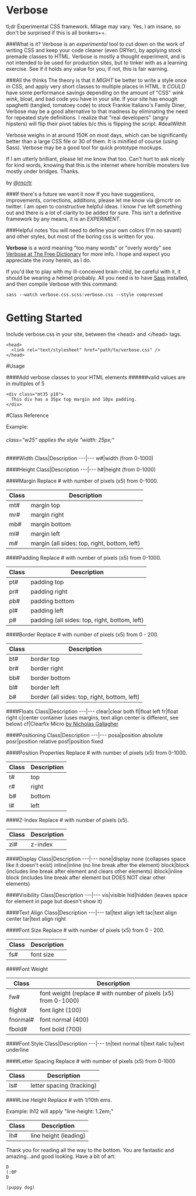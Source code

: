 Verbose
=======
tl;dr Experimental CSS framework. Milage may vary. Yes, I am insane, so don't be surprised if this is all bonkers++.

###What is it?
Verbose is an *experimental* tool to cut down on the work of writing CSS and keep your code cleaner (even DRYer), by applying stock premade classes to HTML. Verbose is mostly a thought experiment, and is not intended to be used for production sites, but to tinker with as a learning exercise. See if it holds any value for you, if not, this is fair warning. 

###All the thinks
The theory is that it *MIGHT* be better to write a style once in CSS, and apply very short classes to multiple places in HTML. It *COULD* have some performance savings depending on the amount of "CSS" *wink wink*, bloat, and bad code you have in your site. If your site has enough spaghetti (tangled, tomatoey code) to stock Frankie Italiano's Family Diner, Verbose may be a good alternative to that madness by eliminating the need for repeated style definitions. I realize that "real developers" (angry hipsters) will flip their pivot tables b/c this is flipping the script. #dealWithIt 

Verbose weighs in at around 150K on most days, which can be significantly better than a large CSS file or 30 of them. It is minified of course (using Sass). Verbose may be a good tool for quick prototype mockups.

If I am utterly brilliant, please let me know that too. Can't hurt to ask nicely for kind words, knowing that this is the internet where horrible monsters live mostly under bridges. Thanks.

by [@rncrtr](http://twitter.com/rncrtr)

###If there's a future we want it now
If you have suggestions, improvements, corrections, additions, please let me know via @rncrtr on twitter. I am open to constructive helpful ideas. I know I've left something out and there is a lot of clarity to be added for sure. This isn't a definitive framework by any means, it is an *EXPERIMENT*.


###Helpful notes
You will need to define your own colors (I'm no savant) and other styles, but most of the boring css is written for you.

**Verbose** is a word meaning "too many words" or "overly wordy" see [Verbose at The Free Dictionary](http://www.thefreedictionary.com/verbose) for more info. I hope and expect you appreciate the irony herein, as I do.

If you'd like to play with my ill-conceived brain-child, be careful with it, it should be wearing a helmet probably. All you need is to have [Sass](http://sass-lang.com/) installed, and then compile Verbose with this command:

    sass --watch verbose.css.scss:verbose.css --style compressed
    

# Getting Started
Include verbose.css in your site, between the &lt;head&gt; and &lt;/head&gt; tags.

    <head>
      <link rel="text/stylesheet" href="path/to/verbose.css" />
    </head>

#Usage

####Add verbose classes to your HTML elements 
######valid values are in multiples of 5
    
    <div class="mt35 p10">
      This div has a 35px top margin and 10px padding. 
    </div>

#Class Reference

Example:
###### class="w25" applies the style "width: 25px;" 

####Width
Class|Description
---|---
w#|width (from 0-1000)

####Height
Class|Description
---|---
h#|height (from 0-1000)

####Margin
Replace # with number of pixels (x5) from 0-1000. 

Class|Description
---|---
mt#|margin top
mr#|margin right
mb#|margin bottom
ml#|margin left
m#|margin (all sides: top, right, bottom, left)

####Padding
Replace # with number of pixels (x5) from 0-1000. 

Class|Description
---|---
pt#|padding top
pr#|padding right
pb#|padding bottom
pl#|padding left
p#|padding (all sides: top, right, bottom, left)

####Border
Replace # with number of pixels (x5) from 0 - 200. 

Class|Description
---|---
bt#|border top
br#|border right
bb#|border bottom
bl#|border left
b#|border (all sides: top, right, bottom, left)

####Floats
Class|Description
---|---
clear|clear both
fl|float left
fr|float right
c|center container (uses margins, text align center is different, see below)
cf|Clearfix Micro [by Nicholas Gallagher](http://nicolasgallagher.com/micro-clearfix-hack/)

####Positioning
Class|Description
---|---
posa|position absolute
posr|position relative
posf|position fixed

####Position Properties
Replace # with number of pixels (x5) from 0-1000.

Class|Description
---|---
t#|top
r#|right 
b#|bottom
l#|left

####Z-Index
Replace # with number of pixels (x5). 

Class|Description
---|---
zi#|z-index

####Display
Class|Description
---|---
none|display none (collapses space like it doesn't exist)
inline|inline (no line break after the element)
block|block (includes line break after element and clears other elements)
iblock|inline block (includes line break after element but DOES NOT clear other elements)

####Visibility
Class|Description
---|---
vis|visible
hid|hidden  (leaves space for element in page but doesn't show it)

####Text Align
Class|Description
---|---
tal|text align left
tac|text align center
tar|text align right

####Font Size
Replace # with number of pixels (x5) from 0 - 200. 

Class|Description
---|---
fs#|font size

####Font Weight
 
Class|Description
---|---
fw#|font weight (replace # with number of pixels (x5) from 0-1000)
flight#|font light (100)
fnormal#|font normal (400)
fbold#|font bold (700)

####Font Style
Class|Description
---|---
tn|text normal
ti|text italic
tu|text underline

####Letter Spacing
Replace # with number of pixels (x5) from 0-1000

Class|Description
---|---
ls#|letter spacing (tracking)

####Line Height
Replace # with 1/10th ems. 

Example: lh12 will apply "line-height: 1.2em;"

Class|Description
---|---
lh#|line height (leading)








Thank you for reading all the way to the bottom. You are fantastic and amazing...and good looking. Have a bit of art:

    D
    (:0P
    D

    (puppy dog)